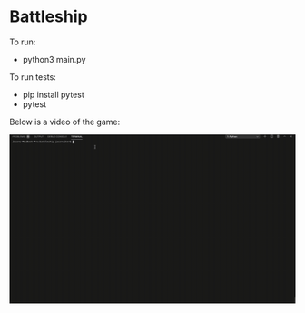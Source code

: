 # Battleship

To run: 
- python3 main.py

To run tests: 
- pip install pytest
- pytest

Below is a video of the game:

![Alt Text](https://github.com/Speediing/battleship/raw/master/Done.gif)